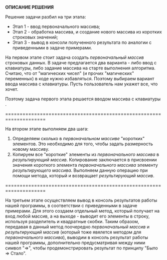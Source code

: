 **ОПИСАНИЕ РЕШЕНИЯ**

Решение задачи разбил на три этапа:
* Этап 1 - ввод первоначального массива;
* Этап 2 - обработка массива, и создание нового массива из коротких строковых значений;
* Этап 3 - вывод в консоли полученного результата по аналогии с приведенными в задаче примерами.

На первом этапе стоит задача создать _первоначальный массив_ строковых данных. В задаче предлагается два варианта - либо ввод с клавиатуры, либо задание массива на старте выполнения алгоритма. Считаю, что от "магических чисел" (и прочих "магических" переменных) в коде нужно избавляться. Поэтому выбираем вариант ввода массива с клавиатуры. Пусть пользователь нам укажет все, что хочет.

Поэтому задача первого этапа решается вводом массива с клавиатуры .

====================================================================

На втором этапе выполняем два шага:
1. Определяем сколько в _первоначальном массиве_ "коротких" элементов. Это необходимо для того, чтобы задать размерность новому массиву.
2. Копируем все "короткие" элементы из _первоначального массива_ в _результирующий массив_. Копирование заключается в присвоении значения короткого элемента _первоначального массива_ элементу _результирующего массива_. Выполняем данную операцию при помощи метода, который и возвращает _результирующий массив_.

====================================================================

На третьем этапе осуществляем вывод в консоль результатов работы нашей программы, в соответствии с приведенными в задаче примерами. Для этого создаем отдельный метод, который получает на вход любой массив, а на выходе - выводит его элементы в строку, используя разделитель и квадратные скобки. Таким образом, передавая в данный метод поочередно _первоначальный массив_ и _результирующий массив_ (который тоже явялется методом для _первоначального массива_), выводим в консоль результат работы нашей программы, дополнительно предусматривая между ними символ "=>", чтобы продемонстрировать результат по принципу "Было => Стало".

